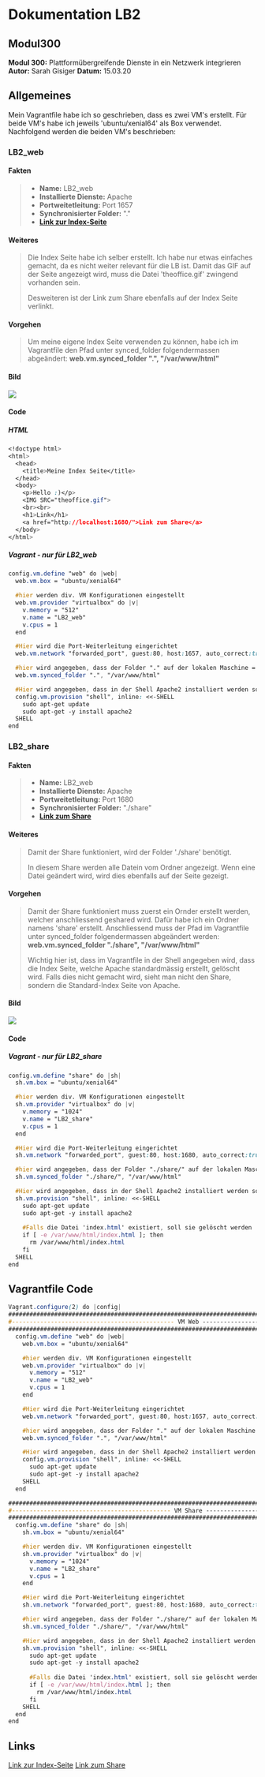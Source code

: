# Dokumentation LB2
## Modul300
**Modul 300:** Plattformübergreifende Dienste in ein Netzwerk integrieren
**Autor:** Sarah Gisiger
**Datum:** 15.03.20

## Allgemeines
Mein Vagrantfile habe ich so geschrieben, dass es zwei VM's erstellt. Für beide VM's habe ich jeweils 'ubuntu/xenial64' als Box verwendet. Nachfolgend werden die beiden VM's beschrieben:

### LB2_web
#### Fakten
>- **Name:** LB2_web
>- **Installierte Dienste:** Apache
>- **Portweitetleitung:** Port 1657
>- **Synchronisierter Folder:** "." 
>- **[Link zur Index-Seite](http://localhost:1657/)**

#### Weiteres
> Die Index Seite habe ich selber erstellt. Ich habe nur etwas einfaches gemacht, da es nicht weiter relevant für die LB ist. Damit das GIF auf der Seite angezeigt wird, muss die Datei 'theoffice.gif' zwingend vorhanden sein. 
> 
> Desweiteren ist der Link zum Share ebenfalls auf der Index Seite verlinkt.

#### Vorgehen
> Um meine eigene Index Seite verwenden zu können, habe ich im Vagrantfile den Pfad unter synced_folder folgendermassen abgeändert: **web.vm.synced_folder ".", "/var/www/html"**

#### Bild
![ ](./indexseite.png "Index Seite")

#### Code
##### HTML
```css
<!doctype html>
<html>
  <head>
    <title>Meine Index Seite</title>
  </head>
  <body>
    <p>Hello :)</p>
    <IMG SRC="theoffice.gif">
    <br><br>
    <h1>Link</h1>
    <a href="http://localhost:1680/">Link zum Share</a>
  </body>
</html>

```
##### Vagrant - nur für LB2_web
```css
config.vm.define "web" do |web|
  web.vm.box = "ubuntu/xenial64"

  #hier werden div. VM Konfigurationen eingestellt
  web.vm.provider "virtualbox" do |v|
    v.memory = "512"
    v.name = "LB2_web"
    v.cpus = 1
  end

  #Hier wird die Port-Weiterleitung eingerichtet
  web.vm.network "forwarded_port", guest:80, host:1657, auto_correct:true

  #hier wird angegeben, dass der Folder "." auf der lokalen Maschine = /var/www/html auf der VM ist
  web.vm.synced_folder ".", "/var/www/html"

  #Hier wird angegeben, dass in der Shell Apache2 installiert werden soll
  config.vm.provision "shell", inline: <<-SHELL
    sudo apt-get update
    sudo apt-get -y install apache2
  SHELL
end
```


### LB2_share
#### Fakten
>- **Name:** LB2_web
>- **Installierte Dienste:** Apache
>- **Portweitetleitung:** Port 1680
>- **Synchronisierter Folder:** "./share" 
>- **[Link zum Share](http://localhost:1680/)**

#### Weiteres
> Damit der Share funktioniert, wird der Folder './share' benötigt.
> 
> In diesem Share werden alle Datein vom Ordner angezeigt. Wenn eine Datei geändert wird, wird dies ebenfalls auf der Seite gezeigt. 


#### Vorgehen
> Damit der Share funktioniert muss zuerst ein Ornder erstellt werden, welcher anschliessend geshared wird. Dafür habe ich ein Ordner namens 'share' erstellt. Anschliessend muss der Pfad im Vagrantfile unter synced_folder folgendermassen abgeändert werden: **web.vm.synced_folder "./share", "/var/www/html"**
> 
> Wichtig hier ist, dass im Vagrantfile in der Shell angegeben wird, dass die Index Seite, welche Apache standardmässig erstellt, gelöscht wird. Falls dies nicht gemacht wird, sieht man nicht den Share, sondern die Standard-Index Seite von Apache.

#### Bild
![ ](./share.png "Share")

#### Code
##### Vagrant - nur für LB2_share
```css
config.vm.define "share" do |sh|
  sh.vm.box = "ubuntu/xenial64"

  #hier werden div. VM Konfigurationen eingestellt
  sh.vm.provider "virtualbox" do |v|
    v.memory = "1024"
    v.name = "LB2_share"
    v.cpus = 1
  end

  #Hier wird die Port-Weiterleitung eingerichtet
  sh.vm.network "forwarded_port", guest:80, host:1680, auto_correct:true

  #hier wird angegeben, dass der Folder "./share/" auf der lokalen Maschine = /var/www/html auf der VM ist
  sh.vm.synced_folder "./share/", "/var/www/html"

  #Hier wird angegeben, dass in der Shell Apache2 installiert werden soll. Ausserdem wird die index.html Seite, welche Standardmässig von Apache erstellt wird, gelöscht
  sh.vm.provision "shell", inline: <<-SHELL
    sudo apt-get update
    sudo apt-get -y install apache2
  
    #Falls die Datei 'index.html' existiert, soll sie gelöscht werden
    if [ -e /var/www/html/index.html ]; then
      rm /var/www/html/index.html
    fi
  SHELL
end
```

## Vagrantfile Code
``` css
Vagrant.configure(2) do |config|
######################################################################################################
#---------------------------------------------- VM Web ----------------------------------------------#
######################################################################################################
  config.vm.define "web" do |web|
    web.vm.box = "ubuntu/xenial64"

    #hier werden div. VM Konfigurationen eingestellt
    web.vm.provider "virtualbox" do |v|
      v.memory = "512"
      v.name = "LB2_web"
      v.cpus = 1
    end

    #Hier wird die Port-Weiterleitung eingerichtet
    web.vm.network "forwarded_port", guest:80, host:1657, auto_correct:true

    #hier wird angegeben, dass der Folder "." auf der lokalen Maschine = /var/www/html auf der VM ist
    web.vm.synced_folder ".", "/var/www/html"

    #Hier wird angegeben, dass in der Shell Apache2 installiert werden soll
    config.vm.provision "shell", inline: <<-SHELL
      sudo apt-get update
      sudo apt-get -y install apache2
    SHELL
  end

######################################################################################################
#--------------------------------------------- VM Share ---------------------------------------------#
######################################################################################################
  config.vm.define "share" do |sh|
    sh.vm.box = "ubuntu/xenial64"

    #hier werden div. VM Konfigurationen eingestellt
    sh.vm.provider "virtualbox" do |v|
      v.memory = "1024"
      v.name = "LB2_share"
      v.cpus = 1
    end

    #Hier wird die Port-Weiterleitung eingerichtet
    sh.vm.network "forwarded_port", guest:80, host:1680, auto_correct:true

    #hier wird angegeben, dass der Folder "./share/" auf der lokalen Maschine = /var/www/html auf der VM ist
    sh.vm.synced_folder "./share/", "/var/www/html"

    #Hier wird angegeben, dass in der Shell Apache2 installiert werden soll. Ausserdem wird die index.html Seite, welche Standardmässig von Apache erstellt wird, gelöscht
    sh.vm.provision "shell", inline: <<-SHELL
      sudo apt-get update
      sudo apt-get -y install apache2
      
      #Falls die Datei 'index.html' existiert, soll sie gelöscht werden
      if [ -e /var/www/html/index.html ]; then
        rm /var/www/html/index.html
      fi
    SHELL
  end
end
```


## Links

 [Link zur Index-Seite](http://localhost:1657/)
 [Link zum Share](http://localhost:1680/)
